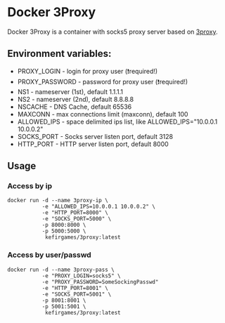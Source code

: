 # Docker 3Proxy
Docker 3Proxy is a container with socks5 proxy server based on [3proxy](http://www.3proxy.ru/).

## Environment variables:
 - PROXY_LOGIN - login for proxy user (:exclamation:required!)
 - PROXY_PASSWORD - password for proxy user (:exclamation:required!)
 - NS1 - nameserver (1st), default 1.1.1.1
 - NS2 - nameserver (2nd), default 8.8.8.8
 - NSCACHE - DNS Cache, default 65536
 - MAXCONN - max connections limit (maxconn), default 100
 - ALLOWED_IPS - space delimited ips list, like ALLOWED_IPS="10.0.0.1 10.0.0.2"
 - SOCKS_PORT - Socks server listen port, default 3128
 - HTTP_PORT - HTTP server listen port, default 8000

## Usage

### Access by ip
```
docker run -d --name 3proxy-ip \
           -e "ALLOWED_IPS=10.0.0.1 10.0.0.2" \
           -e "HTTP_PORT=8000" \
           -e "SOCKS_PORT=5000" \
           -p 8000:8000 \
           -p 5000:5000 \
            kefirgames/3proxy:latest
```
### Access by user/passwd
```
docker run -d --name 3proxy-pass \
           -e "PROXY_LOGIN=socks5" \
           -e "PROXY_PASSWORD=SomeSockingPasswd"
           -e "HTTP_PORT=8001" \
           -e "SOCKS_PORT=5001" \
           -p 8001:8001 \
           -p 5001:5001 \
            kefirgames/3proxy:latest
```

